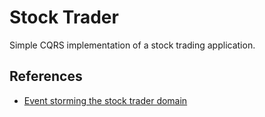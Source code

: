 # Stock Trader

Simple CQRS implementation of a stock trading application.

## References

- [Event storming the stock trader domain](https://developer.ibm.com/tutorials/reactive-in-practice-1/)

